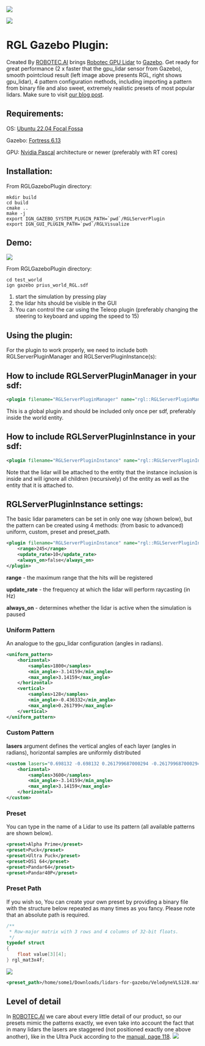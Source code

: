 ![](docs/images/RGLGazeboPlugin_logo.png)

![](docs/images/RGL_vs_built_in_lidar.png)

# RGL Gazebo Plugin:

Created By [ROBOTEC.AI](https://robotec.ai/) brings [Robotec GPU Lidar](https://github.com/RobotecAI/RobotecGPULidar) to [Gazebo](https://gazebosim.org/home). Get ready for great performance (2 x faster that the gpu_lidar sensor from Gazebo),
smooth pointcloud result (left image above presents RGL, right shows gpu_lidar), 4 pattern configuration methods, including importing a pattern from binary file and also sweet, extremely realistic presets of most popular lidars. Make sure to visit [our blog post]().

## Requirements:

OS: [Ubuntu 22.04 Focal Fossa](https://releases.ubuntu.com/20.04.5/?_ga=2.210010709.1162335333.1667845331-1529863968.1667845331)

Gazebo: [Fortress 6.13](https://gazebosim.org/docs/fortress/install)

GPU: [Nvidia Pascal](https://en.wikipedia.org/wiki/Pascal_(microarchitecture)) architecture or newer (preferably with RT cores)

## Installation:
From RGLGazeboPlugin directory:

```shell
mkdir build
cd build
cmake ..
make -j
export IGN_GAZEBO_SYSTEM_PLUGIN_PATH=`pwd`/RGLServerPlugin
export IGN_GUI_PLUGIN_PATH=`pwd`/RGLVisualize
```
## Demo:

![](docs/videos/prius.gif)

From RGLGazeboPlugin directory:
```shell
cd test_world
ign gazebo prius_world_RGL.sdf
```

1. start the simulation by pressing play
2. the lidar hits should be visible in the GUI
3. You can control the car using the Teleop plugin (preferably changing the steering to keyboard and upping the speed to 15)

## Using the plugin:

For the plugin to work properly, we need to include both RGLServerPluginManager and RGLServerPluginInstance(s):

## How to include RGLServerPluginManager in your sdf:
```xml
<plugin filename="RGLServerPluginManager" name="rgl::RGLServerPluginManager"></plugin>
```
This is a global plugin and should be included only once per sdf, preferably inside the world entity. 
## How to include RGLServerPluginInstance in your sdf:
```xml
<plugin filename="RGLServerPluginInstance" name="rgl::RGLServerPluginInstance"></plugin>
```
Note that the lidar will be attached to the entity that the instance inclusion is inside and will ignore all children (recursively) of the entity as well as the entity that it is attached to.
## RGLServerPluginInstance settings:
The basic lidar parameters can be set in only one way (shown below), but the pattern can be created using 4 methods: (from basic to advanced) uniform, custom, preset and preset_path.
```xml
<plugin filename="RGLServerPluginInstance" name="rgl::RGLServerPluginInstance">
    <range>245</range>
    <update_rate>10</update_rate>
    <always_on>false</always_on>
</plugin>
```
**range** - the maximum range that the hits will be registered

**update_rate** - the frequency at which the lidar will perform raycasting (in Hz)

**always_on** - determines whether the lidar is active when the simulation is paused

### Uniform Pattern
An analogue to the gpu_lidar configuration (angles in radians).
```xml
<uniform_pattern>
    <horizontal>
        <samples>1800</samples>
        <min_angle>-3.14159</min_angle>
        <max_angle>3.14159</max_angle>
    </horizontal>
    <vertical>
        <samples>128</samples>
        <min_angle>-0.436332</min_angle>
        <max_angle>0.261799</max_angle>
    </vertical>
</uniform_pattern>
```

### Custom Pattern
**lasers** argument defines the vertical angles of each layer (angles in radians), horizontal samples are uniformly distributed
```xml
<custom lasers="0.698132 -0.698132 0.261799687000294 -0.261799687000294">
    <horizontal>
        <samples>3600</samples>
        <min_angle>-3.14159</min_angle>
        <max_angle>3.14159</max_angle>
    </horizontal>
</custom>
```

### Preset
You can type in the name of a Lidar to use its pattern (all available patterns are shown below).
```xml
<preset>Alpha Prime</preset>
<preset>Puck</preset>
<preset>Ultra Puck</preset>
<preset>OS1 64</preset>
<preset>Pandar64</preset>
<preset>Pandar40P</preset>
```

### Preset Path
If you wish so, You can create your own preset by providing a binary file with the structure below repeated as many times as you fancy. Please note that an absolute path is required.
```c
/**
 * Row-major matrix with 3 rows and 4 columns of 32-bit floats.
 */
typedef struct
{
	float value[3][4];
} rgl_mat3x4f;
```
![](docs/images/Mat3x4f.png)
```xml
<preset_path>/home/some1/Downloads/lidars-for-gazebo/VelodyneVLS128.mat3x4f</preset_path>
```
## Level of detail
In [ROBOTEC.AI](https://robotec.ai/) we care about every little detail of our product, so our presets mimic the patterns exactly, we even take into account the fact that in many lidars the lasers are staggered (not positioned exactly one above another), like in the Ultra Puck according to the [manual, page 118](https://icave2.cse.buffalo.edu/resources/sensor-modeling/VLP32CManual.pdf).
![](docs/images/RGL_Ultra_Puck_staggered.png)
